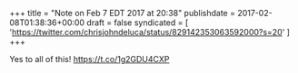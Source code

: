 +++
title = "Note on Feb 7 EDT 2017 at 20:38"
publishdate = 2017-02-08T01:38:36+00:00
draft = false
syndicated = [ 'https://twitter.com/chrisjohndeluca/status/829142353063592000?s=20' ]
+++

Yes to all of this! https://t.co/1g2GDU4CXP
